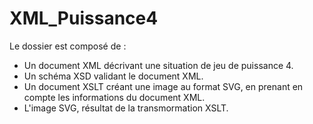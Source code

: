 # XML_Puissance4

Le dossier est composé de :
- Un document XML décrivant une situation de jeu de puissance 4.
- Un schéma XSD validant le document XML.
- Un document XSLT créant une image au format SVG, en prenant en compte les informations du document XML.
- L'image SVG, résultat de la transmormation XSLT.
